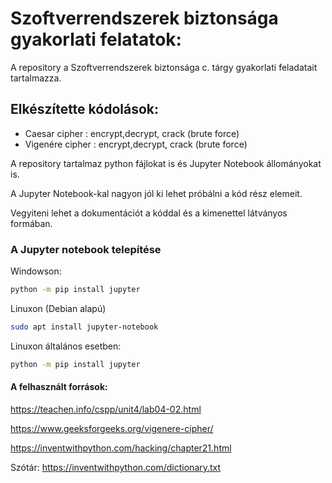 # Szoftverrendszerek biztonsága gyakorlati felatatok:

A repository a Szoftverrendszerek biztonsága c. tárgy gyakorlati 
feladatait tartalmazza.

## Elkészítette kódolások:

- Caesar cipher : encrypt,decrypt, crack (brute force)
- Vigenére cipher : encrypt,decrypt, crack (brute force)


A repository tartalmaz python fájlokat is és Jupyter Notebook állományokat is.

A Jupyter Notebook-kal nagyon jól ki lehet próbálni a kód rész elemeit. 

Vegyiteni lehet a dokumentációt a kóddal és a kimenettel látványos formában.

### A Jupyter notebook telepítése

Windowson:
```bash
python -m pip install jupyter
``` 

Linuxon (Debian alapú)
```bash
sudo apt install jupyter-notebook
```


Linuxon általános esetben:
```bash
python -m pip install jupyter
```

#### A felhasznált források:
https://teachen.info/cspp/unit4/lab04-02.html

https://www.geeksforgeeks.org/vigenere-cipher/

https://inventwithpython.com/hacking/chapter21.html

Szótár: https://inventwithpython.com/dictionary.txt